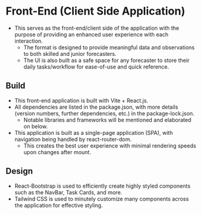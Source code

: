 # Front-End (Client Side Application)

- This serves as the front-end/client side of the application with the purpose of providing an enhanced user experience with each interaction.
  - The format is designed to provide meaningful data and observations to both skilled and junior forecasters.
  - The UI is also built as a safe space for any forecaster to store their daily tasks/workflow for ease-of-use and quick reference.

## Build

- This front-end application is built with Vite + React.js.
- All dependencies are listed in the package.json, with more details (version numbers, further dependencies, etc.) in the package-lock.json.
  - Notable libraries and frameworks will be mentioned and elaborated on below.
- This application is built as a single-page application (SPA), with navigation being handled by react-router-dom.
  - This creates the best user experience with minimal rendering speeds upon changes after mount.

## Design

- React-Bootstrap is used to efficiently create highly styled components such as the NavBar, Task Cards, and more.
- Tailwind CSS is used to minutely customize many components across the application for effective styling.

